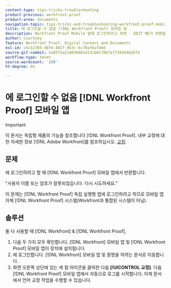 ```yaml
---
content-type: tips-tricks-troubleshooting
product-previous: workfront-proof
product-area: documents
navigation-topic: tips-tricks-and-troubleshooting-workfront-proof-mobile
title: 에 로그인할 수 없음 [!DNL Workfront Proof] 모바일 앱
description: Workfront Proof Mobile 앱에 로그인하려고 하면 - EDIT ME가 반환됩니다.
author: Courtney
feature: Workfront Proof, Digital Content and Documents
exl-id: c6c52365-dbfe-481f-953c-6c70af6af46d
source-git-commit: 1a85f2a214036b62d13cb01f0b7a77392648a5fd
workflow-type: tm+mt
source-wordcount: '159'
ht-degree: 0%

---
```


# 에 로그인할 수 없음 [!DNL Workfront Proof] 모바일 앱

>[!IMPORTANT]
>
>이 문서는 독립형 제품의 기능을 참조합니다 [!DNL Workfront Proof]. 내부 교정에 대한 자세한 정보 [!DNL Adobe Workfront]를 참조하십시오. [교정](../../../review-and-approve-work/proofing/proofing.md).

## 문제

에 로그인하려고 할 때 [!DNL Workfront Proof] 모바일 앱에서 반환합니다.

&quot;사용자 이름 또는 암호가 잘못되었습니다. 다시 시도하세요.&quot;

이 문제는 [!DNL Workfront Proof] 독립 실행형 앱에 로그인하려고 하므로 모바일 앱 자체 [!DNL Workfront Proof] 시스템(Workfront과 통합된 시스템이 아님).

## 솔루션

둘 다 사용할 때 [!DNL Workfront] &amp; [!DNL Workfront Proof],

1. 다음 두 가지 모두 확인합니다. [!DNL Workfront] 모바일 앱 및 [!DNL Workfront Proof] 모바일 앱이 장치에 설치됩니다.
1. 에 로그인합니다. [!DNL Workfront] 모바일 앱 및 증명을 하려는 문서로 이동합니다.
1. 화면 오른쪽 상단에 있는 세 점 아이콘을 클릭한 다음 **[!UICONTROL 교정]**.
다음 [!DNL Workfront Proof] 모바일 앱에서 자동으로 로그를 시작합니다.
이제 문서에서 언어 교정 작업을 수행할 수 있습니다.
